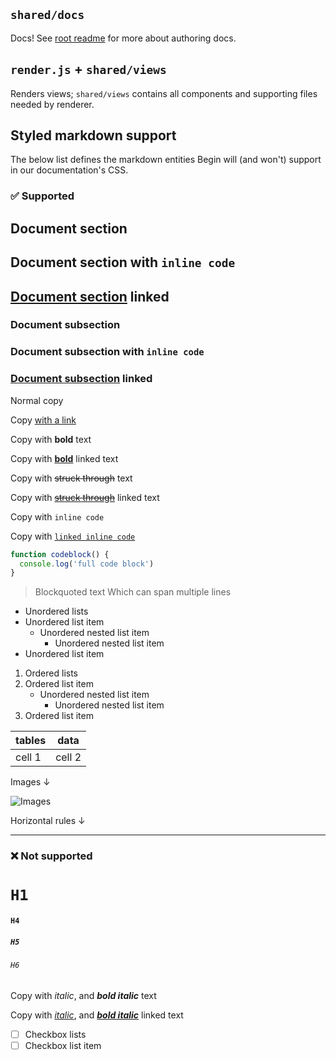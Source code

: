 ## `shared/docs`

Docs! See [root readme](../../readme.md) for more about authoring docs.


## `render.js` + `shared/views`

Renders views; `shared/views` contains all components and supporting files needed by renderer.


## Styled markdown support

The below list defines the markdown entities Begin will (and won't) support in our documentation's CSS.

### ✅ Supported

## Document section
## Document section with `inline code`
## [Document section](#) linked

### Document subsection
### Document subsection with `inline code`
### [Document subsection](#) linked

Normal copy

Copy [with a link](#)

Copy with **bold** text

Copy with **[bold](#)** linked text

Copy with ~~struck through~~ text

Copy with ~~[struck through](#)~~ linked text

Copy with `inline code`

Copy with [`linked inline code`](#)

```javascript
function codeblock() {
  console.log('full code block')
}
```

> Blockquoted text
> Which can span multiple lines


- Unordered lists
- Unordered list item
  - Unordered nested list item
    - Unordered nested list item
- Unordered list item


1. Ordered lists
2. Ordered list item
   - Unordered nested list item
     - Unordered nested list item
3. Ordered list item


| tables   | data      |
|----------|-----------|
| cell 1   | cell 2    |


Images ↓

![Images](http://www.placepuppy.net/400/250)

Horizontal rules ↓

-----


### ❌ Not supported

# `H1`
#### `H4`
##### `H5`
###### `H6`

Copy with _italic_, and **_bold italic_** text

Copy with _[italic](#)_, and **_[bold italic](#)_** linked text

- [ ] Checkbox lists
- [ ] Checkbox list item
